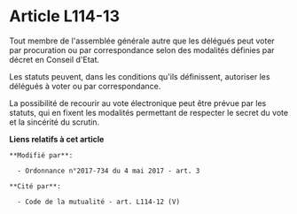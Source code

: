 # Article L114-13

Tout membre de l'assemblée générale autre que les délégués peut voter par procuration ou par correspondance selon des
modalités définies par décret en Conseil d'Etat.

Les statuts peuvent, dans les conditions qu'ils définissent, autoriser les délégués à voter ou par correspondance.

La possibilité de recourir au vote électronique peut être prévue par les statuts, qui en fixent les modalités permettant de
respecter le secret du vote et la sincérité du scrutin.

**Liens relatifs à cet article**

	**Modifié par**:

	  - Ordonnance n°2017-734 du 4 mai 2017 - art. 3

	**Cité par**:

	  - Code de la mutualité - art. L114-12 (V)
